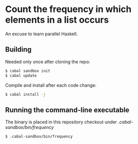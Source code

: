 # Count the frequency in which elements in a list occurs

An excuse to learn parallel Haskell.

## Building

Needed only once after cloning the repo:

```bash
$ cabal sandbox init
$ cabal update
```

Compile and install after each code change:

```bash
$ cabal install -j
```

## Running the command-line executable

The binary is placed in this repository checkout under *.cabal-sandbox/bin/frequency*

```
$ .cabal-sandbox/bin/frequency
```

